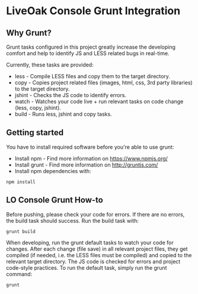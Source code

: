 # LiveOak Console Grunt Integration

## Why Grunt?

Grunt tasks configured in this project greatly increase the developing comfort and help to identify JS and LESS related
bugs in real-time.

Currently, these tasks are provided:

* less - Compile LESS files and copy them to the target directory.
* copy - Copies project related files (images, html, css, 3rd party libraries) to the target directory.
* jshint - Checks the JS code to identify errors.
* watch - Watches your code live + run relevant tasks on code change (less, copy, jshint).
* build - Runs less, jshint and copy tasks.

## Getting started

You have to install required software before you're able to use grunt:

* Install npm - Find more information on https://www.npmjs.org/
* Install grunt - Find more information on http://gruntjs.com/
* Install npm dependencies with:
```shell
npm install
```

## LO Console Grunt How-to

Before pushing, please check your code for errors. If there are no errors, the build task should success. Run the
build task with:
```shell
grunt build
```

When developing, run the grunt default tasks to watch your code for changes. After each change (file save) in all
relevant project files, they get compiled (if needed, i.e. the LESS files must be compiled) and copied to the relevant
target directory. The JS code is checked for errors and project code-style practices. To run the default task, simply
run the grunt command:
```shell
grunt
```